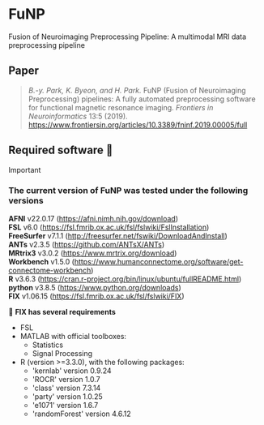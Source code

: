 # FuNP
Fusion of Neuroimaging Preprocessing Pipeline: A multimodal MRI data preprocessing pipeline

## Paper
> *B.-y. Park, K. Byeon, and H. Park.* FuNP (Fusion of Neuroimaging Preprocessing) pipelines: A fully automated preprocessing software for functional magnetic resonance imaging. *Frontiers in Neuroinformatics* 13:5 (2019). \
https://www.frontiersin.org/articles/10.3389/fninf.2019.00005/full

## Required software :eyes:
> [!IMPORTANT] 
>  
> ### The current version of FuNP was tested under the following versions
> **AFNI** v22.0.17 (https://afni.nimh.nih.gov/download) \
> **FSL** v6.0 (https://fsl.fmrib.ox.ac.uk/fsl/fslwiki/FslInstallation) \
> **FreeSurfer** v7.1.1 (http://freesurfer.net/fswiki/DownloadAndInstall) \
> **ANTs** v2.3.5 (https://github.com/ANTsX/ANTs) \
> **MRtrix3** v3.0.2 (https://www.mrtrix.org/download) \
> **Workbench** v1.5.0 (https://www.humanconnectome.org/software/get-connectome-workbench) \
> **R** v3.6.3 (https://cran.r-project.org/bin/linux/ubuntu/fullREADME.html) \
> **python** v3.8.5 (https://www.python.org/downloads) \
> **FIX** v1.06.15 (https://fsl.fmrib.ox.ac.uk/fsl/fslwiki/FIX)
> 
> :triangular_flag_on_post: **FIX has several requirements** 
> * FSL
> * MATLAB with official toolboxes:
>   * Statistics
>   * Signal Processing 
> * R (version >=3.3.0), with the following packages:
>   * 'kernlab' version 0.9.24 
>   * 'ROCR' version 1.0.7 
>   * 'class' version 7.3.14 
>   * 'party' version 1.0.25 
>   * 'e1071' version 1.6.7 
>   * 'randomForest' version 4.6.12
